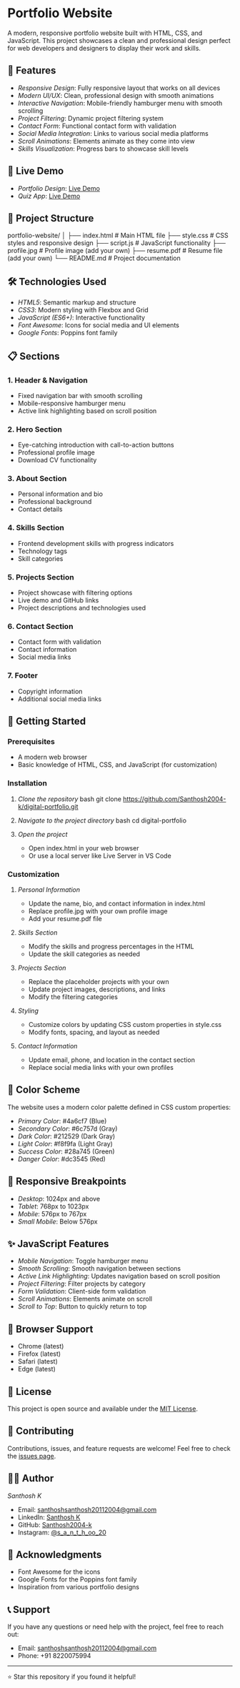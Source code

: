 # Portfolio Website

A modern, responsive portfolio website built with HTML, CSS, and JavaScript. This project showcases a clean and professional design perfect for web developers and designers to display their work and skills.

## 🌟 Features

- *Responsive Design*: Fully responsive layout that works on all devices
- *Modern UI/UX*: Clean, professional design with smooth animations
- *Interactive Navigation*: Mobile-friendly hamburger menu with smooth scrolling
- *Project Filtering*: Dynamic project filtering system
- *Contact Form*: Functional contact form with validation
- *Social Media Integration*: Links to various social media platforms
- *Scroll Animations*: Elements animate as they come into view
- *Skills Visualization*: Progress bars to showcase skill levels

## 🚀 Live Demo

- *Portfolio Design*: [Live Demo](https://santhosh2004-k.github.io/digital-portfolio/)
- *Quiz App*: [Live Demo](https://santhosh2004-k.github.io/Quiz_App/)

## 📁 Project Structure


portfolio-website/
│
├── index.html          # Main HTML file
├── style.css           # CSS styles and responsive design
├── script.js           # JavaScript functionality
├── profile.jpg         # Profile image (add your own)
├── resume.pdf          # Resume file (add your own)
└── README.md           # Project documentation


## 🛠 Technologies Used

- *HTML5*: Semantic markup and structure
- *CSS3*: Modern styling with Flexbox and Grid
- *JavaScript (ES6+)*: Interactive functionality
- *Font Awesome*: Icons for social media and UI elements
- *Google Fonts*: Poppins font family

## 📋 Sections

### 1. Header & Navigation
- Fixed navigation bar with smooth scrolling
- Mobile-responsive hamburger menu
- Active link highlighting based on scroll position

### 2. Hero Section
- Eye-catching introduction with call-to-action buttons
- Professional profile image
- Download CV functionality

### 3. About Section
- Personal information and bio
- Professional background
- Contact details

### 4. Skills Section
- Frontend development skills with progress indicators
- Technology tags
- Skill categories

### 5. Projects Section
- Project showcase with filtering options
- Live demo and GitHub links
- Project descriptions and technologies used

### 6. Contact Section
- Contact form with validation
- Contact information
- Social media links

### 7. Footer
- Copyright information
- Additional social media links

## 🚀 Getting Started

### Prerequisites
- A modern web browser
- Basic knowledge of HTML, CSS, and JavaScript (for customization)

### Installation

1. *Clone the repository*
   bash
   git clone https://github.com/Santhosh2004-k/digital-portfolio.git
   

2. *Navigate to the project directory*
   bash
   cd digital-portfolio
   

3. *Open the project*
   - Open index.html in your web browser
   - Or use a local server like Live Server in VS Code

### Customization

1. *Personal Information*
   - Update the name, bio, and contact information in index.html
   - Replace profile.jpg with your own profile image
   - Add your resume.pdf file

2. *Skills Section*
   - Modify the skills and progress percentages in the HTML
   - Update the skill categories as needed

3. *Projects Section*
   - Replace the placeholder projects with your own
   - Update project images, descriptions, and links
   - Modify the filtering categories

4. *Styling*
   - Customize colors by updating CSS custom properties in style.css
   - Modify fonts, spacing, and layout as needed

5. *Contact Information*
   - Update email, phone, and location in the contact section
   - Replace social media links with your own profiles

## 🎨 Color Scheme

The website uses a modern color palette defined in CSS custom properties:

- *Primary Color*: #4a6cf7 (Blue)
- *Secondary Color*: #6c757d (Gray)
- *Dark Color*: #212529 (Dark Gray)
- *Light Color*: #f8f9fa (Light Gray)
- *Success Color*: #28a745 (Green)
- *Danger Color*: #dc3545 (Red)

## 📱 Responsive Breakpoints

- *Desktop*: 1024px and above
- *Tablet*: 768px to 1023px
- *Mobile*: 576px to 767px
- *Small Mobile*: Below 576px

## ✨ JavaScript Features

- *Mobile Navigation*: Toggle hamburger menu
- *Smooth Scrolling*: Smooth navigation between sections
- *Active Link Highlighting*: Updates navigation based on scroll position
- *Project Filtering*: Filter projects by category
- *Form Validation*: Client-side form validation
- *Scroll Animations*: Elements animate on scroll
- *Scroll to Top*: Button to quickly return to top

## 🔧 Browser Support

- Chrome (latest)
- Firefox (latest)
- Safari (latest)
- Edge (latest)

## 📄 License

This project is open source and available under the [MIT License](LICENSE).

## 🤝 Contributing

Contributions, issues, and feature requests are welcome! Feel free to check the [issues page](https://github.com/Santhosh2004-k/digital-portfolio/issues).

## 👨‍💻 Author

*Santhosh K*
- Email: santhoshsanthosh20112004@gmail.com
- LinkedIn: [Santhosh K](https://www.linkedin.com/in/santhosh-k-9084242b6)
- GitHub: [Santhosh2004-k](https://github.com/Santhosh2004-k)
- Instagram: [@s_a_n_t_h_oo_20](https://www.instagram.com/s_a_n_t_h_oo_20)

## 🙏 Acknowledgments

- Font Awesome for the icons
- Google Fonts for the Poppins font family
- Inspiration from various portfolio designs

## 📞 Support

If you have any questions or need help with the project, feel free to reach out:
- Email: santhoshsanthosh20112004@gmail.com
- Phone: +91 8220075994

---

⭐ Star this repository if you found it helpful!
```
